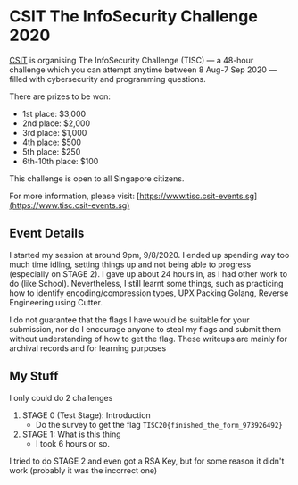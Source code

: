 # CSIT The InfoSecurity Challenge 2020

[CSIT](http://www.csit.gov.sg/) is organising The InfoSecurity Challenge (TISC) — a 48-hour challenge which you can attempt anytime between 8 Aug-7 Sep 2020 — filled with cybersecurity and programming questions.

There are prizes to be won: 
- 1st place: $3,000
- 2nd place: $2,000
- 3rd place: $1,000
- 4th place: $500
- 5th place: $250
- 6th-10th place: $100 

This challenge is open to all Singapore citizens. 

For more information, please visit: [https://www.tisc.csit-events.sg](https://www.tisc.csit-events.sg)

## Event Details

I started my session at around 9pm, 9/8/2020. I ended up spending way too much time idling, setting things up and not being able to progress (especially on STAGE 2). I gave up about 24 hours in, as I had other work to do (like School). Nevertheless, I still learnt some things, such as practicing how to identify encoding/compression types, UPX Packing Golang, Reverse Engineering using Cutter.

I do not guarantee that the flags I have would be suitable for your submission, nor do I encourage anyone to steal my flags and submit them without understanding of how to get the flag. These writeups are mainly for archival records and for learning purposes

## My Stuff

I only could do 2 challenges
1. STAGE 0 (Test Stage): Introduction
    * Do the survey to get the flag `TISC20{finished_the_form_973926492}`
2. STAGE 1: What is this thing
    * I took 6 hours or so.

I tried to do STAGE 2 and even got a RSA Key, but for some reason it didn't work (probably it was the incorrect one)
